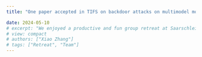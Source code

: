 ```yaml
---
title: "One paper accepted in TIFS on backdoor attacks on multimodel models!"

date: 2024-05-10
# excerpt: "We enjoyed a productive and fun group retreat at Saarschleife."
# view: compact
# authors: ["Xiao Zhang"]
# tags: ["Retreat", "Team"]
---
```

